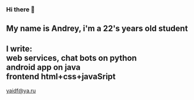 ### Hi there 👋
My name is Andrey, i'm a 22's years old student
---------
I write:<br>
web services, chat bots on python<br>
android app on java<br>
frontend html+css+javaSript
--------
yaidf@ya.ru
<!--
**kalanod/kalanod** is a ✨ _special_ ✨ repository because its `README.md` (this file) appears on your GitHub profile.

Here are some ideas to get you started:

- 🔭 I’m currently working on ...
- 🌱 I’m currently learning ...
- 👯 I’m looking to collaborate on ...
- 🤔 I’m looking for help with ...
- 💬 Ask me about ...
- 📫 How to reach me: ...
- 😄 Pronouns: ...
- ⚡ Fun fact: ...
-->
